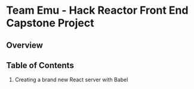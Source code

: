 # Team Emu - Hack Reactor Front End Capstone Project

## Overview

## Table of Contents
1. Creating a brand new React server with Babel
